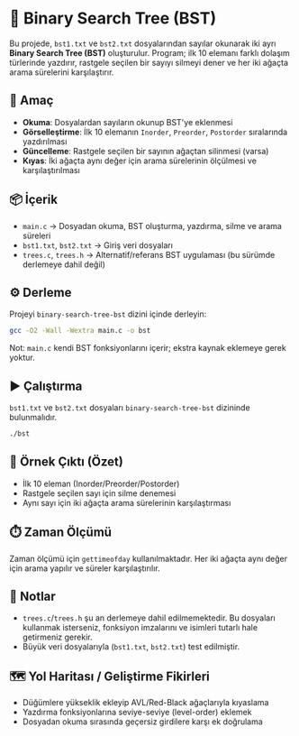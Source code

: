 # 🌳 Binary Search Tree (BST)

Bu projede, `bst1.txt` ve `bst2.txt` dosyalarından sayılar okunarak iki ayrı **Binary Search Tree (BST)** oluşturulur. Program; ilk 10 elemanı farklı dolaşım türlerinde yazdırır, rastgele seçilen bir sayıyı silmeyi dener ve her iki ağaçta arama sürelerini karşılaştırır.

## 🎯 Amaç
- **Okuma**: Dosyalardan sayıların okunup BST'ye eklenmesi
- **Görselleştirme**: İlk 10 elemanın `Inorder`, `Preorder`, `Postorder` sıralarında yazdırılması
- **Güncelleme**: Rastgele seçilen bir sayının ağaçtan silinmesi (varsa)
- **Kıyas**: İki ağaçta aynı değer için arama sürelerinin ölçülmesi ve karşılaştırılması

## 📦 İçerik
- `main.c` → Dosyadan okuma, BST oluşturma, yazdırma, silme ve arama süreleri
- `bst1.txt`, `bst2.txt` → Giriş veri dosyaları
- `trees.c`, `trees.h` → Alternatif/referans BST uygulaması (bu sürümde derlemeye dahil değil)

## ⚙️ Derleme
Projeyi `binary-search-tree-bst` dizini içinde derleyin:

```bash
gcc -O2 -Wall -Wextra main.c -o bst
```

Not: `main.c` kendi BST fonksiyonlarını içerir; ekstra kaynak eklemeye gerek yoktur.

## ▶️ Çalıştırma
`bst1.txt` ve `bst2.txt` dosyaları `binary-search-tree-bst` dizininde bulunmalıdır.

```bash
./bst
```

## 🧪 Örnek Çıktı (Özet)
- İlk 10 eleman (Inorder/Preorder/Postorder)
- Rastgele seçilen sayı için silme denemesi
- Aynı sayı için iki ağaçta arama sürelerinin karşılaştırması

## ⏱️ Zaman Ölçümü
Zaman ölçümü için `gettimeofday` kullanılmaktadır. Her iki ağaçta aynı değer için arama yapılır ve süreler karşılaştırılır.

## 🧠 Notlar
- `trees.c`/`trees.h` şu an derlemeye dahil edilmemektedir. Bu dosyaları kullanmak isterseniz, fonksiyon imzalarını ve isimleri tutarlı hale getirmeniz gerekir.
- Büyük veri dosyalarıyla (`bst1.txt`, `bst2.txt`) test edilmiştir.

## 🗺️ Yol Haritası / Geliştirme Fikirleri
- Düğümlere yükseklik ekleyip AVL/Red-Black ağaçlarıyla kıyaslama
- Yazdırma fonksiyonlarına seviye-seviye (level-order) eklemek
- Dosyadan okuma sırasında geçersiz girdilere karşı ek doğrulama


